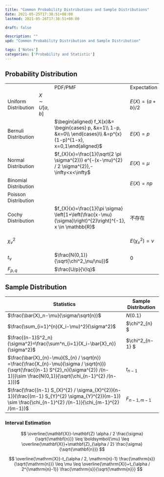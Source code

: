 ```yaml
---
title: "Common Probability Distributions and Sample Distributions"
date: 2021-05-25T17:38:51+08:00
lastmod: 2021-05-26T17:38:51+08:00

draft: false

description: ""
upd: "Common Probability Distribution and Sample Distribution"

tags: ['Notes']
categories: ['Probability and Statistic']
---
```


## Probability Distribution

|                       |                 |                                                              |                     |                        |                                           |
| --------------------- | --------------- | ------------------------------------------------------------ | ------------------- | ---------------------- | ----------------------------------------- |
|                       |                 | PDF/PMF                                                      | Expectation         | Variance               | MGF                                       |
| Uniform Distribution  | $X \sim U[a,b]$ |                                                              | $E(X)=(a+b)/2$      | $var(X)=(b-a)^2/12$    | Be                                        |
| Bernuli Distribution  |                 | $\begin{aligned}	f_X(x)&=	\begin{cases}	p, &x=1\\	1-p, &x=0\\	\end{cases}\\	&=p^{x}(1-p)^{1-x}, x=0,1\end{aligned}$ | $E(X)=p$            | $var(X)=p(1-p)$        | $M_X(t)=pe^t+1-p,t \in(-\infty,\infty)$   |
| Normal Distribution   |                 | $f_{X}(x)=\frac{1}{\sqrt{2 \pi \sigma^{2}}} e^{-(x-\mu)^{2} / 2 \sigma^{2}},-\infty<x<\infty$ | $E(X)=\mu$          | $var(X)=\sigma^2$      | $M_X(t)=e^{\mu t+ \frac{\sigma^2}{2}t^2}$ |
| Binomial Distribution |                 |                                                              | $E(X)=np$           | $Var(X)=\sqrt{npq}$    |                                           |
| Poisson Distribution  |                 |                                                              |                     |                        |                                           |
| Cochy Distribution    |                 | $f_{X}(x)=\frac{1}{\pi \sigma} \left[1+\left(\frac{x-\mu}{\sigma}\right)^{2}\right]^{-1}, x \in \mathbb{R}$ | 不存在              | 不存在                 | 不存在/一阶及以矩上均不存在               |
| $\chi^2_{\nu}$        |                 |                                                              | $E(\chi^2_\nu)=\nu$ | $var(\chi^2_\nu)=2\nu$ | $M_X(t)=(1-2t)^{-\frac{\nu }{2}}$         |
| $t_\nu$               |                 | $\frac{N(0,1)}{\sqrt{\chi^2_\nu/\nu}}$                       | 0                   | $\nu/(\nu-2)$          | 不存在                                    |
| $F_{p,q}$             |                 | $\frac{U/p}{V/q}$                                            |                     |                        |                                           |





## Sample Distribution

| Statistics                                                   | Sample Distribution |
| ------------------------------------------------------------ | ------------------- |
| $\frac{\bar{X}_n-\mu}{\sigma/\sqrt{n}}$                      | $N(0.1)$            |
| $\frac{\sum_{i=1}^{n}(X_i-\mu)^2}{\sigma^2}$                 | $\chi^2_{n} $       |
| $\frac{(n-1)S^2_n}{\sigma^2}=\frac{\sum^n_{i=1}(X_i-\bar{X}_n)}{\sigma^2}$ | $\chi^2_{n-1} $     |
| $\frac{\bar{X}_{n}-\mu}{S_{n} / \sqrt{n}} =\frac{\frac{X_{n}-\mu}{\sigma / \sqrt{n}}}{\sqrt{\frac{(n-1) S^{2}_n}{\sigma^{2}} /(n-1)}}\sim \frac{N(0,1)}{\sqrt{\chi_{n-1}^{2} /(n-1)}}$ | $t_{n-1}$           |
| $\frac{\frac{(n-1) S_{X}^{2} / \sigma_{X}^{2}}{n-1}}{\frac{(m-1) S_{Y}^{2} \sigma_{Y}^{2}}{m-1}} \sim \frac{\chi_{n-1}^{2} /(n-1)}{\chi_{m-1}^{2} /(m-1)}$ | $F_{n-1,m-1}$       |

### Interval Estimation

$$
\overline{\mathbf{X}}-\mathbf{Z} \alpha / 2 \frac{\sigma}{\sqrt{\mathbf{n}}} \leq \boldsymbol{\mu} \leq \overline{\mathbf{X}}+\mathbf{Z}_{\alpha / 2} \frac{\sigma}{\sqrt{\mathbf{n}}}
$$



$$
\overline{\mathrm{X}}-t_{\alpha / 2, \mathrm{n}-1} \frac{\mathrm{s}}{\sqrt{\mathrm{n}}} \leq \mu \leq \overline{\mathrm{X}}+t_{\alpha / 2^{\mathrm{n}-1}} \frac{\mathrm{s}}{\sqrt{\mathrm{n}}}
$$


